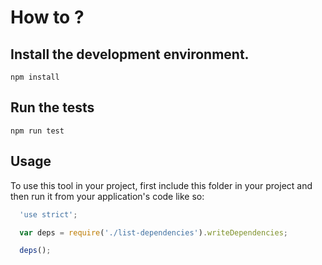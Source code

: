 # How to ?

## Install the development environment.

    npm install

## Run the tests

    npm run test

## Usage

To use this tool in your project, first include  this folder in your project and then run it from your application's code like so:

```javascript
  'use strict';

  var deps = require('./list-dependencies').writeDependencies;

  deps();
```
